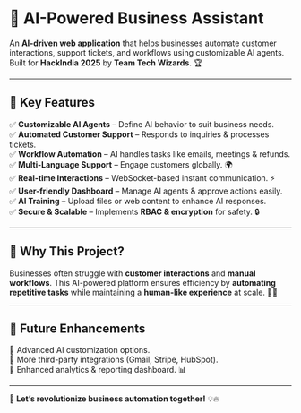 # 🚀 AI-Powered Business Assistant

An **AI-driven web application** that helps businesses automate customer interactions, support tickets, and workflows using customizable AI agents. Built for **HackIndia 2025** by **Team Tech Wizards**. 🏆

---

## 🌟 Key Features

✅ **Customizable AI Agents** – Define AI behavior to suit business needs.  
✅ **Automated Customer Support** – Responds to inquiries & processes tickets.  
✅ **Workflow Automation** – AI handles tasks like emails, meetings & refunds.  
✅ **Multi-Language Support** – Engage customers globally. 🌍  
✅ **Real-time Interactions** – WebSocket-based instant communication. ⚡  
✅ **User-friendly Dashboard** – Manage AI agents & approve actions easily.  
✅ **AI Training** – Upload files or web content to enhance AI responses.  
✅ **Secure & Scalable** – Implements **RBAC & encryption** for safety. 🔒  

---

## 🎯 Why This Project?
Businesses often struggle with **customer interactions** and **manual workflows**. This AI-powered platform ensures efficiency by **automating repetitive tasks** while maintaining a **human-like experience** at scale. 🤖✨

---

## 🚀 Future Enhancements
🔹 Advanced AI customization options.  
🔹 More third-party integrations (Gmail, Stripe, HubSpot).  
🔹 Enhanced analytics & reporting dashboard. 📊

---

**🚀 Let’s revolutionize business automation together!** 💡🔥

